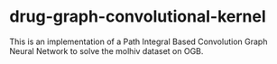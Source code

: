 # drug-graph-convolutional-kernel
This is an implementation of a Path Integral Based Convolution Graph Neural Network to solve the molhiv dataset on OGB.
